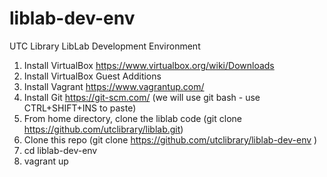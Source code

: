 # liblab-dev-env
UTC Library LibLab Development Environment

1. Install VirtualBox https://www.virtualbox.org/wiki/Downloads
2. Install VirtualBox Guest Additions
3. Install Vagrant https://www.vagrantup.com/
4. Install Git https://git-scm.com/ (we will use git bash - use CTRL+SHIFT+INS to paste)
5. From home directory, clone the liblab code (git clone https://github.com/utclibrary/liblab.git)
5. Clone this repo (git clone https://github.com/utclibrary/liblab-dev-env )
6. cd liblab-dev-env
7. vagrant up
